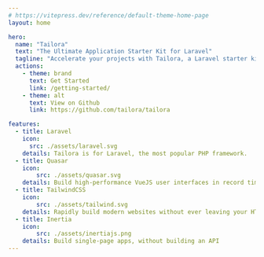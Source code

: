 ```yaml
---
# https://vitepress.dev/reference/default-theme-home-page
layout: home

hero:
  name: "Tailora"
  text: "The Ultimate Application Starter Kit for Laravel"
  tagline: "Accelerate your projects with Tailora, a Laravel starter kit with Quasar, TailwindCSS, and Inertia."
  actions:
    - theme: brand
      text: Get Started
      link: /getting-started/
    - theme: alt
      text: View on Github
      link: https://github.com/tailora/tailora

features:
  - title: Laravel
    icon:
      src: ./assets/laravel.svg
    details: Tailora is for Laravel, the most popular PHP framework.
  - title: Quasar
    icon:
        src: ./assets/quasar.svg
    details: Build high-performance VueJS user interfaces in record time.
  - title: TailwindCSS
    icon:
        src: ./assets/tailwind.svg
    details: Rapidly build modern websites without ever leaving your HTML.
  - title: Inertia
    icon:
        src: ./assets/inertiajs.png
    details: Build single-page apps, without building an API
---
```


